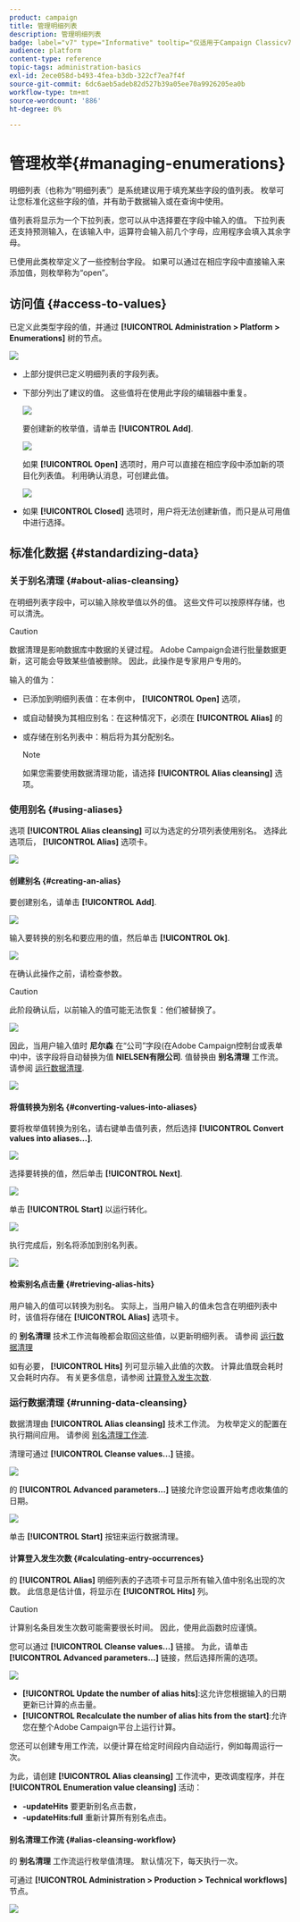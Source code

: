 ```yaml
---
product: campaign
title: 管理明细列表
description: 管理明细列表
badge: label="v7" type="Informative" tooltip="仅适用于Campaign Classicv7"
audience: platform
content-type: reference
topic-tags: administration-basics
exl-id: 2ece058d-b493-4fea-b3db-322cf7ea7f4f
source-git-commit: 6dc6aeb5adeb82d527b39a05ee70a9926205ea0b
workflow-type: tm+mt
source-wordcount: '886'
ht-degree: 0%

---
```


# 管理枚举{#managing-enumerations}



明细列表（也称为“明细列表”）是系统建议用于填充某些字段的值列表。 枚举可让您标准化这些字段的值，并有助于数据输入或在查询中使用。

值列表将显示为一个下拉列表，您可以从中选择要在字段中输入的值。 下拉列表还支持预测输入，在该输入中，运算符会输入前几个字母，应用程序会填入其余字母。

已使用此类枚举定义了一些控制台字段。 如果可以通过在相应字段中直接输入来添加值，则枚举称为“open”。

## 访问值 {#access-to-values}

已定义此类型字段的值，并通过 **[!UICONTROL Administration > Platform > Enumerations]** 树的节点。

![](assets/s_ncs_user_itemized_list_node.png)

* 上部分提供已定义明细列表的字段列表。
* 下部分列出了建议的值。 这些值将在使用此字段的编辑器中重复。

   ![](assets/s_ncs_user_itemized_list_values.png)

   要创建新的枚举值，请单击 **[!UICONTROL Add]**.

   ![](assets/s_ncs_user_itemized_list.png)

   如果 **[!UICONTROL Open]** 选项时，用户可以直接在相应字段中添加新的项目化列表值。 利用确认消息，可创建此值。

   ![](assets/s_ncs_user_itemized_list_new_value.png)

* 如果 **[!UICONTROL Closed]** 选项时，用户将无法创建新值，而只是从可用值中进行选择。

## 标准化数据 {#standardizing-data}

### 关于别名清理 {#about-alias-cleansing}

在明细列表字段中，可以输入除枚举值以外的值。 这些文件可以按原样存储，也可以清洗。

>[!CAUTION]
>
>数据清理是影响数据库中数据的关键过程。 Adobe Campaign会进行批量数据更新，这可能会导致某些值被删除。 因此，此操作是专家用户专用的。

输入的值为：

* 已添加到明细列表值：在本例中， **[!UICONTROL Open]** 选项，
* 或自动替换为其相应别名：在这种情况下，必须在 **[!UICONTROL Alias]** 的
* 或存储在别名列表中：稍后将为其分配别名。

   >[!NOTE]
   >
   >如果您需要使用数据清理功能，请选择 **[!UICONTROL Alias cleansing]** 选项。

### 使用别名 {#using-aliases}

选项 **[!UICONTROL Alias cleansing]** 可以为选定的分项列表使用别名。 选择此选项后， **[!UICONTROL Alias]** 选项卡。

![](assets/s_ncs_user_itemized_list_alias_option.png)

#### 创建别名 {#creating-an-alias}

要创建别名，请单击 **[!UICONTROL Add]**.

![](assets/s_ncs_user_itemized_list_alias_create.png)

输入要转换的别名和要应用的值，然后单击 **[!UICONTROL Ok]**.

![](assets/s_ncs_user_itemized_list_alias_create_2.png)

在确认此操作之前，请检查参数。

>[!CAUTION]
>
>此阶段确认后，以前输入的值可能无法恢复：他们被替换了。

![](assets/s_ncs_user_itemized_list_alias_create_3.png)

因此，当用户输入值时 **尼尔森** 在“公司”字段(在Adobe Campaign控制台或表单中)中，该字段将自动替换为值 **NIELSEN有限公司**. 值替换由 **别名清理** 工作流。 请参阅 [运行数据清理](#running-data-cleansing).

![](assets/s_ncs_user_itemized_list_alias_use.png)

#### 将值转换为别名 {#converting-values-into-aliases}

要将枚举值转换为别名，请右键单击值列表，然后选择 **[!UICONTROL Convert values into aliases...]**.

![](assets/s_ncs_user_itemized_list_alias_detail.png)

选择要转换的值，然后单击 **[!UICONTROL Next]**.

![](assets/s_ncs_user_itemized_list_alias_transform.png)

单击 **[!UICONTROL Start]** 以运行转化。

![](assets/s_ncs_user_itemized_list_alias_detail1.png)

执行完成后，别名将添加到别名列表。

![](assets/s_ncs_user_itemized_list_alias_detail2.png)

#### 检索别名点击量 {#retrieving-alias-hits}

用户输入的值可以转换为别名。 实际上，当用户输入的值未包含在明细列表中时，该值将存储在 **[!UICONTROL Alias]** 选项卡。

的 **别名清理** 技术工作流每晚都会取回这些值，以更新明细列表。 请参阅 [运行数据清理](#running-data-cleansing)

如有必要， **[!UICONTROL Hits]** 列可显示输入此值的次数。 计算此值既会耗时又会耗时内存。 有关更多信息，请参阅 [计算登入发生次数](#calculating-entry-occurrences).

### 运行数据清理 {#running-data-cleansing}

数据清理由 **[!UICONTROL Alias cleansing]** 技术工作流。 为枚举定义的配置在执行期间应用。 请参阅 [别名清理工作流](#alias-cleansing-workflow).

清理可通过 **[!UICONTROL Cleanse values...]** 链接。

![](assets/s_ncs_user_itemized_list_alias_start_normalize.png)

的 **[!UICONTROL Advanced parameters...]** 链接允许您设置开始考虑收集值的日期。

![](assets/s_ncs_user_itemized_list_alias_normalize.png)

单击 **[!UICONTROL Start]** 按钮来运行数据清理。

#### 计算登入发生次数 {#calculating-entry-occurrences}

的 **[!UICONTROL Alias]** 明细列表的子选项卡可显示所有输入值中别名出现的次数。 此信息是估计值，将显示在 **[!UICONTROL Hits]** 列。

>[!CAUTION]
>
>计算别名条目发生次数可能需要很长时间。 因此，使用此函数时应谨慎。

您可以通过 **[!UICONTROL Cleanse values...]** 链接。 为此，请单击 **[!UICONTROL Advanced parameters...]** 链接，然后选择所需的选项。

![](assets/s_ncs_user_itemized_list_alias_hits.png)

* **[!UICONTROL Update the number of alias hits]**:这允许您根据输入的日期更新已计算的点击量。
* **[!UICONTROL Recalculate the number of alias hits from the start]**:允许您在整个Adobe Campaign平台上运行计算。

您还可以创建专用工作流，以便计算在给定时间段内自动运行，例如每周运行一次。

为此，请创建 **[!UICONTROL Alias cleansing]** 工作流中，更改调度程序，并在 **[!UICONTROL Enumeration value cleansing]** 活动：

* **-updateHits** 要更新别名点击数，
* **-updateHits:full** 重新计算所有别名点击。

#### 别名清理工作流 {#alias-cleansing-workflow}

的 **别名清理** 工作流运行枚举值清理。 默认情况下，每天执行一次。

可通过 **[!UICONTROL Administration > Production > Technical workflows]** 节点。

![](assets/s_ncs_user_itemized_list_alias_wf.png)
